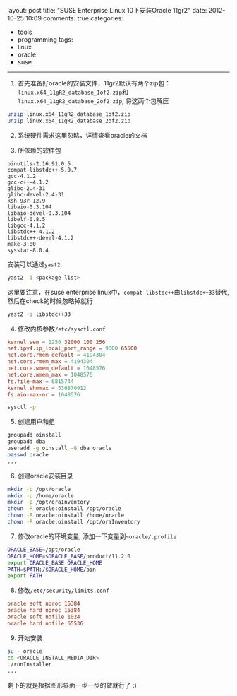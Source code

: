 layout: post
title: "SUSE Enterprise Linux 10下安装Oracle 11gr2"
date: 2012-10-25 10:09
comments: true
categories: 
  - tools
  - programming
tags: 
  - linux
  - oracle
  - suse
---

1. 首先准备好oracle的安装文件，11gr2默认有两个zip包：`linux.x64_11gR2_database_1of2.zip`和`linux.x64_11gR2_database_2of2.zip`, 将这两个包解压

```sh
unzip linux.x64_11gR2_database_1of2.zip
unzip linux.x64_11gR2_database_2of2.zip
```

2. 系统硬件需求这里忽略，详情查看oracle的文档

3. 所依赖的软件包

<!--more-->

```
binutils-2.16.91.0.5
compat-libstdc++-5.0.7
gcc-4.1.2
gcc-c++-4.1.2
glibc-2.4-31
glibc-devel-2.4-31
ksh-93r-12.9
libaio-0.3.104
libaio-devel-0.3.104
libelf-0.8.5
libgcc-4.1.2
libstdc++-4.1.2
libstdc++-devel-4.1.2
make-3.80
sysstat-8.0.4
```
安装可以通过`yast2`

```sh
yast2 -i <package list>
```

这里要注意，在suse enterprise linux中，`compat-libstdc++`由`libstdc++33`替代, 然后在check的时候忽略掉就行

```sh
yast2 -i libstdc++33
```

4. 修改内核参数`/etc/sysctl.conf`

```conf
kernel.sem = 1250 32000 100 256
net.ipv4.ip_local_port_range = 9000 65500
net.core.rmem_default = 4194304
net.core.rmem_max = 4194304
net.core.wmem_default = 1048576
net.core.wmem_max = 1048576
fs.file-max = 6815744
kernel.shmmax = 536870912
fs.aio-max-nr = 1048576
```

```sh
sysctl -p
```

5. 创建用户和组

```sh
groupadd oinstall
groupadd dba
useradd -g oinstall -G dba oracle
passwd oracle
...
```

6. 创建oracle安装目录

```sh
mkdir -p /opt/oracle
mkdir -p /home/oracle
mkdir -p /opt/oraInventory
chown -R oracle:oinstall /opt/oracle
chown -R oracle:oinstall /home/oracle
chown -R oracle:oinstall /opt/oraInventory
```

7. 修改oracle的环境变量, 添加一下变量到`~oracle/.profile`

```sh
ORACLE_BASE=/opt/oracle
ORACLE_HOME=$ORACLE_BASE/product/11.2.0 
export ORACLE_BASE ORACLE_HOME
PATH=$PATH:/$ORACLE_HOME/bin
export PATH
```

8. 修改`/etc/security/limits.conf`

```conf
oracle soft nproc 16384
oracle hard nproc 16384
oracle soft nofile 1024
oracle hard nofile 65536
```

9. 开始安装

```sh
su - oracle
cd <ORACLE_INSTALL_MEDIA_DIR>
./runInstaller
...
```

剩下的就是根据图形界面一步一步的做就行了 :)
